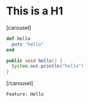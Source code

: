 # This is a H1

[carousel]

```ruby
def hello
  puts "hello"
end
```

```java
public void hello() {
  System.out.println("hello")
}
```

[/carousel]

```gherkin
Feature: Hello
```
